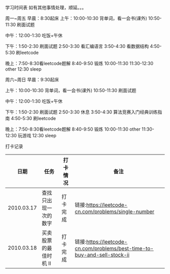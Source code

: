 学习时间表
如有其他事情处理，顺延。。。

周一~周五
早晨：8:30起床
上午：10:00-10:30 背单词，看一会书(课外)
     10:50-11:30 刷面试题
     
中午：12:00-1:30 吃饭+午休

下午：1:50-2:30 刷面试题
     2:50-3:30 看汇编语言
     3:50-4:30 看数据结构
     4:50-5:30 刷leetcode
     
晚上：7:50-8:30看leetcode题解
     8:40-9:50 锻炼
     10:00-11:30 
     11:30-12:30 other
     12:30 sleep 
     
周六~周日
早晨：9:30起床

上午：10:00-10:30 背单词，看一会书(课外)
     10:50-11:30 刷面试题
     
中午：12:00-1:30 吃饭+午休

下午：1:50-2:30 刷面试题
     2:50-3:30 休息
     3:50-4:30 算法竞赛入门经典训练指南
     4:50-5:30 刷leetcode
     
晚上：7:50-8:30看leetcode题解
     8:40-9:50 锻炼
     10:00-11:30  other
     11:30-12:30 玩游戏
     12:30 sleep 


打卡记录

| 日期	 | 任务	 | 打卡情况 |备注 |
| ------ | ------ |  ------ | ------ |
|2010.03.17|查找只出现一次的数字|打卡完成| 链接:https://leetcode-cn.com/problems/single-number|
|2010.03.18|买卖股票的最佳时机 II|打卡完成| 链接:https://leetcode-cn.com/problems/best-time-to-buy-and-sell-stock-ii|
 



